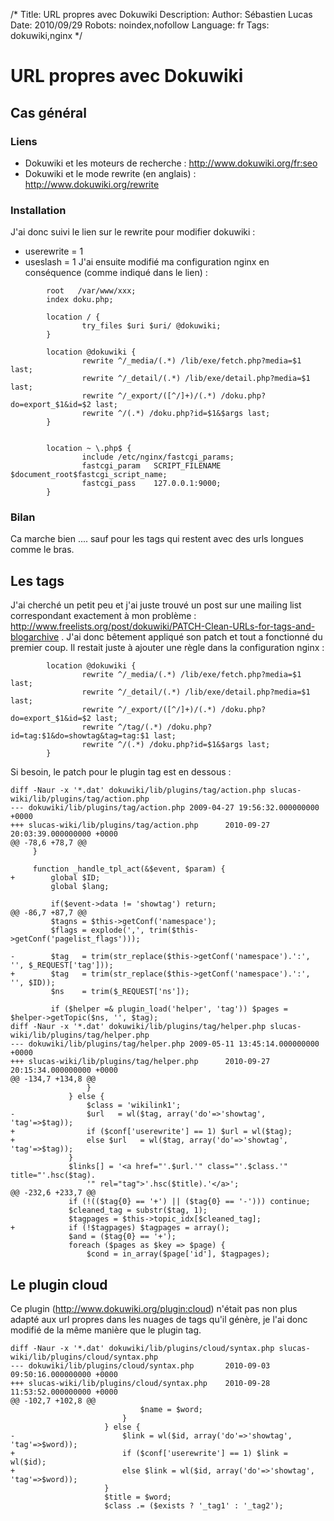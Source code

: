 /*
Title: URL propres avec Dokuwiki
Description: 
Author: Sébastien Lucas
Date: 2010/09/29
Robots: noindex,nofollow
Language: fr
Tags: dokuwiki,nginx
*/
# URL propres avec Dokuwiki

## Cas général

### Liens

*	Dokuwiki et les moteurs de recherche : http://www.dokuwiki.org/fr:seo
*	Dokuwiki et le mode rewrite (en anglais) : http://www.dokuwiki.org/rewrite

### Installation

J'ai donc suivi le lien sur le rewrite pour modifier dokuwiki :
*	userewrite = 1
*	useslash = 1
J'ai ensuite modifié ma configuration nginx en conséquence (comme indiqué dans le lien) :

```
        root   /var/www/xxx;
        index doku.php;

        location / {
                try_files $uri $uri/ @dokuwiki;
        }

        location @dokuwiki {
                rewrite ^/_media/(.*) /lib/exe/fetch.php?media=$1 last;
                rewrite ^/_detail/(.*) /lib/exe/detail.php?media=$1 last;
                rewrite ^/_export/([^/]+)/(.*) /doku.php?do=export_$1&id=$2 last;
                rewrite ^/(.*) /doku.php?id=$1&$args last;
        }


        location ~ \.php$ {
                include /etc/nginx/fastcgi_params;
                fastcgi_param   SCRIPT_FILENAME  $document_root$fastcgi_script_name;
                fastcgi_pass    127.0.0.1:9000;
        }
```

### Bilan

Ca marche bien .... sauf pour les tags qui restent avec des urls longues comme le bras.

## Les tags

J'ai cherché un petit peu et j'ai juste trouvé un post sur une mailing list correspondant exactement à mon problème : http://www.freelists.org/post/dokuwiki/PATCH-Clean-URLs-for-tags-and-blogarchive .
J'ai donc bêtement appliqué son patch et tout a fonctionné du premier coup. Il restait juste à ajouter une règle dans la configuration nginx :

```
        location @dokuwiki {
                rewrite ^/_media/(.*) /lib/exe/fetch.php?media=$1 last;
                rewrite ^/_detail/(.*) /lib/exe/detail.php?media=$1 last;
                rewrite ^/_export/([^/]+)/(.*) /doku.php?do=export_$1&id=$2 last;
                rewrite ^/tag/(.*) /doku.php?id=tag:$1&do=showtag&tag=tag:$1 last;
                rewrite ^/(.*) /doku.php?id=$1&$args last;
        }
```
Si besoin, le patch pour le plugin tag est en dessous :

```-
diff -Naur -x '*.dat' dokuwiki/lib/plugins/tag/action.php slucas-wiki/lib/plugins/tag/action.php
--- dokuwiki/lib/plugins/tag/action.php 2009-04-27 19:56:32.000000000 +0000
+++ slucas-wiki/lib/plugins/tag/action.php      2010-09-27 20:03:39.000000000 +0000
@@ -78,6 +78,7 @@
     }

     function _handle_tpl_act(&$event, $param) {
+        global $ID;
         global $lang;

         if($event->data != 'showtag') return;
@@ -86,7 +87,7 @@
         $tagns = $this->getConf('namespace');
         $flags = explode(',', trim($this->getConf('pagelist_flags')));

-        $tag   = trim(str_replace($this->getConf('namespace').':', '', $_REQUEST['tag']));
+        $tag   = trim(str_replace($this->getConf('namespace').':', '', $ID));
         $ns    = trim($_REQUEST['ns']);

         if ($helper =& plugin_load('helper', 'tag')) $pages = $helper->getTopic($ns, '', $tag);
diff -Naur -x '*.dat' dokuwiki/lib/plugins/tag/helper.php slucas-wiki/lib/plugins/tag/helper.php
--- dokuwiki/lib/plugins/tag/helper.php 2009-05-11 13:45:14.000000000 +0000
+++ slucas-wiki/lib/plugins/tag/helper.php      2010-09-27 20:15:34.000000000 +0000
@@ -134,7 +134,8 @@
                 }
             } else {
                 $class = 'wikilink1';
-                $url   = wl($tag, array('do'=>'showtag', 'tag'=>$tag));
+                if ($conf['userewrite'] == 1) $url = wl($tag);
+                else $url   = wl($tag, array('do'=>'showtag', 'tag'=>$tag));
             }
             $links[] = '<a href="'.$url.'" class="'.$class.'" title="'.hsc($tag).
                 '" rel="tag">'.hsc($title).'</a>';
@@ -232,6 +233,7 @@
             if (!(($tag{0} == '+') || ($tag{0} == '-'))) continue;
             $cleaned_tag = substr($tag, 1);
             $tagpages = $this->topic_idx[$cleaned_tag];
+            if (!$tagpages) $tagpages = array();
             $and = ($tag{0} == '+');
             foreach ($pages as $key => $page) {
                 $cond = in_array($page['id'], $tagpages);

```

## Le plugin cloud

Ce plugin (http://www.dokuwiki.org/plugin:cloud) n'était pas non plus adapté aux url propres dans les nuages de tags qu'il génère, je l'ai donc modifié de la même manière que le plugin tag.

```-
diff -Naur -x '*.dat' dokuwiki/lib/plugins/cloud/syntax.php slucas-wiki/lib/plugins/cloud/syntax.php
--- dokuwiki/lib/plugins/cloud/syntax.php       2010-09-03 09:50:16.000000000 +0000
+++ slucas-wiki/lib/plugins/cloud/syntax.php    2010-09-28 11:53:52.000000000 +0000
@@ -102,7 +102,8 @@
                             $name = $word;
                         }
                     } else {
-                        $link = wl($id, array('do'=>'showtag', 'tag'=>$word));
+                        if ($conf['userewrite'] == 1) $link = wl($id);
+                        else $link = wl($id, array('do'=>'showtag', 'tag'=>$word));
                     }
                     $title = $word;
                     $class .= ($exists ? '_tag1' : '_tag2');
```






